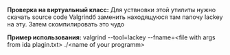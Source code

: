 <b>Проверка на виртуальный класс:</b>
Для уствновки этой утилиты нужно скачать source code Valgrindб заменить находящуюся там папочу lackey на эту.
Затем скомпилировать это чудо 

<b>Пример использования:</b>
valgrind --tool=lackey --fname=\<file with args from ida plagin.txt\> ./\<name of your programm\>
